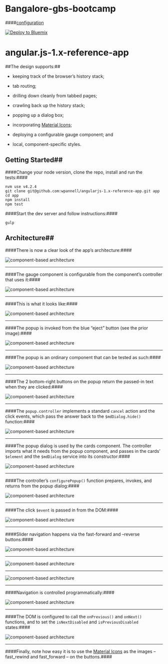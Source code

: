 # Bangalore-gbs-bootcamp

####[configuration](https://github.com/wpannell/angularjs-1.x-reference-app/wiki/configuration)

[![Deploy to Bluemix](https://bluemix.net/deploy/button.png)](https://bluemix.net/deploy?repository=https://github.com/wpannell/angularjs-1.x-reference-app.git)

# angular.js-1.x-reference-app

##The design supports:##

* keeping track of the browser’s history stack;

* tab routing;

* drilling down cleanly from tabbed pages;

* crawling back up the history stack;

* popping up a dialog box;

* incorporating [Material Icons](https://design.google.com/icons/);

* deploying a configurable gauge component; and

* local, component-specific styles.

## Getting Started##

####Change your node version, clone the repo, install and run the tests:####

```
nvm use v4.2.4
git clone git@github.com:wpannell/angularjs-1.x-reference-app.git app
cd app
npm install
npm test
```

####Start the dev server and follow instructions:####

```
gulp
```

## Architecture##

####There is now a clear look of the app’s architecture:####

![component-based architecture](http://content.screencast.com/users/wil.pannell/folders/Jing/media/da3127c4-b061-4c4d-94e5-20b230252ebe/00000608.png)

***

####The gauge component is configurable from the component’s controller that uses it:####


![component-based architecture](http://content.screencast.com/users/wil.pannell/folders/Jing/media/9117edf8-21e7-40c5-8fcc-b68ba64a9422/00000613.png)

***

####This is what it looks like:####


![component-based architecture](http://content.screencast.com/users/wil.pannell/folders/Jing/media/6e2c7aa1-baf8-4f3a-b103-31e2eabce14c/00000615.png)
&nbsp;

***

####The popup is invoked from the blue “eject” button (see the prior image):####

![component-based architecture](http://content.screencast.com/users/wil.pannell/folders/Jing/media/7abdadd5-95c2-4108-bfc9-fd39485ccb1f/00000620.png)

***

####The popup is an ordinary component that can be tested as such:####

![component-based architecture](http://content.screencast.com/users/wil.pannell/folders/Jing/media/7137b1b4-c417-47b7-87bb-1e444ed5f3a4/00000618.png)

***

####The 2 bottom-right buttons on the popup return the passed-in text when they are clicked:####

![component-based architecture](http://content.screencast.com/users/wil.pannell/folders/Jing/media/786f7be4-13f1-405a-b697-bb8d6e011b63/00000617.png)

***

####The ```popup.controller``` implements a standard ```cancel``` action and the click events, which pass the answer back to the ```$mdDialog.hide()``` function:####

![component-based architecture](http://content.screencast.com/users/wil.pannell/folders/Jing/media/15b83390-4122-4264-9e98-f9403192ee5e/00000623.png)

***

####The popup dialog is used by the cards component.  The controller imports what it needs from the popup component, and passes in the cards’ ```$element``` and the ```$mdDialog``` service into its constructor:####

![component-based architecture](http://content.screencast.com/users/wil.pannell/folders/Jing/media/253fd241-5435-4bb6-9a11-ce09cbc24bdd/00000619.png)

***

####The controller’s ```configurePopup()``` function prepares, invokes, and returns from the popup dialog:####

![component-based architecture](http://content.screencast.com/users/wil.pannell/folders/Jing/media/7e3b27bb-5930-464e-ba1f-df6c57109020/00000614.png)

***

####The click ```$event``` is passed in from the DOM:####

![component-based architecture](http://content.screencast.com/users/wil.pannell/folders/Jing/media/41d4db43-a85f-477d-a35d-dd2dcbd797db/00000612.png)

***

####Slider navigation happens via the fast-forward and –reverse buttons:####

![component-based architecture](http://content.screencast.com/users/wil.pannell/folders/Jing/media/6c1a3dc1-1065-4f5f-834a-dcf5c77e79e5/00000609.png)

***

![component-based architecture](http://content.screencast.com/users/wil.pannell/folders/Jing/media/a69d8d6f-95c3-4fc9-99c7-62894988b19c/00000610.png)

***

![component-based architecture](http://content.screencast.com/users/wil.pannell/folders/Jing/media/0dee8498-3770-461e-b684-fbbd488bb034/00000611.png)

***

####Navigation is controlled programmatically:####

![component-based architecture](http://content.screencast.com/users/wil.pannell/folders/Jing/media/43da00cb-a30a-4af2-ba6b-baaaf6cffcd8/00000622.png)

***

####The DOM is configured to call the ```onPrevious()``` and ```onNext()``` functions, and to set the ```isNextDisabled``` and ```isPreviousDisabled``` states:####

![component-based architecture](http://content.screencast.com/users/wil.pannell/folders/Jing/media/32d2ab7c-b4ce-4f51-98db-e622bf5ec78f/00000621.png)

***

####Finally, note how easy it is to use the [Material Icons](https://design.google.com/icons/) as the images – fast_rewind and fast_forward – on the buttons.####
